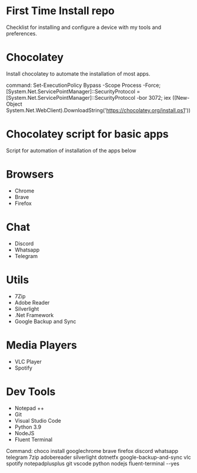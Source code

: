 # First Time Install repo
Checklist for installing and configure a device with my tools and preferences.

# Chocolatey
Install chocolatey to automate the installation of most apps.

command:
Set-ExecutionPolicy Bypass -Scope Process -Force; [System.Net.ServicePointManager]::SecurityProtocol = [System.Net.ServicePointManager]::SecurityProtocol -bor 3072; iex ((New-Object System.Net.WebClient).DownloadString('https://chocolatey.org/install.ps1'))

# Chocolatey script for basic apps
Script for automation of installation of the apps below

# Browsers
- Chrome
- Brave
- Firefox

# Chat
- Discord
- Whatsapp
- Telegram

# Utils
- 7Zip
- Adobe Reader
- Silverlight
- .Net Framework
- Google Backup and Sync

# Media Players
- VLC Player
- Spotify

# Dev Tools
- Notepad ++
- Git
- Visual Studio Code
- Python 3.9
- NodeJS
- Fluent Terminal

Command:
choco install googlechrome brave firefox discord whatsapp telegram 7zip adobereader silverlight dotnetfx google-backup-and-sync vlc spotify notepadplusplus git vscode python nodejs fluent-terminal --yes
